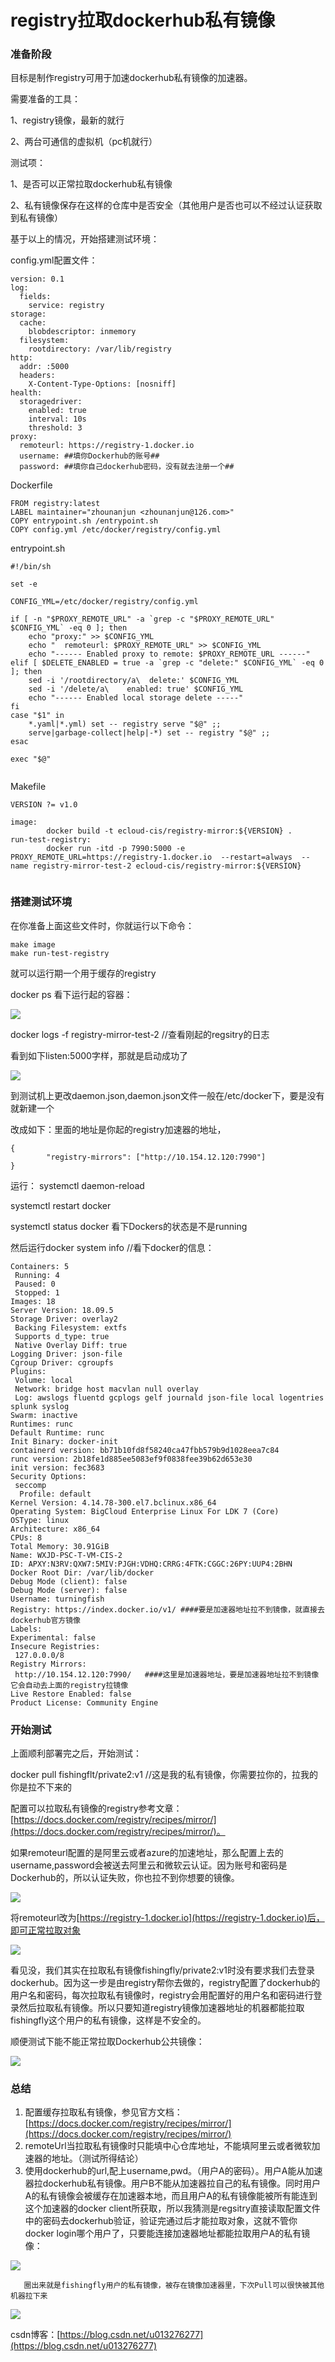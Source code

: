 # registry拉取dockerhub私有镜像

### 准备阶段

目标是制作registry可用于加速dockerhub私有镜像的加速器。

需要准备的工具：

1、registry镜像，最新的就行

2、两台可通信的虚拟机（pc机就行）

测试项：

1、是否可以正常拉取dockerhub私有镜像

2、私有镜像保存在这样的仓库中是否安全（其他用户是否也可以不经过认证获取到私有镜像）

基于以上的情况，开始搭建测试环境：

config.yml配置文件：

```text
version: 0.1
log:
  fields:
    service: registry
storage:
  cache:
    blobdescriptor: inmemory
  filesystem:
    rootdirectory: /var/lib/registry
http:
  addr: :5000
  headers:
    X-Content-Type-Options: [nosniff]
health:
  storagedriver:
    enabled: true
    interval: 10s
    threshold: 3
proxy:
  remoteurl: https://registry-1.docker.io
  username: ##填你Dockerhub的账号##
  password: ##填你自己dockerhub密码，没有就去注册一个##
```

Dockerfile

```text
FROM registry:latest
LABEL maintainer="zhounanjun <zhounanjun@126.com>"
COPY entrypoint.sh /entrypoint.sh
COPY config.yml /etc/docker/registry/config.yml
```

entrypoint.sh

```text
#!/bin/sh
​
set -e
​
CONFIG_YML=/etc/docker/registry/config.yml
​
if [ -n "$PROXY_REMOTE_URL" -a `grep -c "$PROXY_REMOTE_URL" $CONFIG_YML` -eq 0 ]; then
    echo "proxy:" >> $CONFIG_YML
    echo "  remoteurl: $PROXY_REMOTE_URL" >> $CONFIG_YML
    echo "------ Enabled proxy to remote: $PROXY_REMOTE_URL ------"
elif [ $DELETE_ENABLED = true -a `grep -c "delete:" $CONFIG_YML` -eq 0 ]; then
    sed -i '/rootdirectory/a\  delete:' $CONFIG_YML
    sed -i '/delete/a\    enabled: true' $CONFIG_YML
    echo "------ Enabled local storage delete -----"
fi
case "$1" in
    *.yaml|*.yml) set -- registry serve "$@" ;;
    serve|garbage-collect|help|-*) set -- registry "$@" ;;
esac
​
exec "$@"
​
```

Makefile

```text
VERSION ?= v1.0
​
image:
        docker build -t ecloud-cis/registry-mirror:${VERSION} .
run-test-registry:
        docker run -itd -p 7990:5000 -e PROXY_REMOTE_URL=https://registry-1.docker.io  --restart=always  --name registry-mirror-test-2 ecloud-cis/registry-mirror:${VERSION}
​
```

### 搭建测试环境

在你准备上面这些文件时，你就运行以下命令：

```text
make image
make run-test-registry
```

就可以运行期一个用于缓存的registry

docker ps 看下运行起的容器：

![](../.gitbook/assets/registry-1.png)

docker logs -f registry-mirror-test-2 //查看刚起的regsitry的日志

看到如下listen:5000字样，那就是启动成功了

![](../.gitbook/assets/registry-2%20%281%29.png)

到测试机上更改daemon.json,daemon.json文件一般在/etc/docker下，要是没有就新建一个

改成如下：里面的地址是你起的registry加速器的地址，

```text
{
        "registry-mirrors": ["http://10.154.12.120:7990"]
}
```

运行： systemctl daemon-reload

systemctl restart docker

systemctl status docker 看下Dockers的状态是不是running

然后运行docker system info //看下docker的信息：

```text
Containers: 5
 Running: 4
 Paused: 0
 Stopped: 1
Images: 18
Server Version: 18.09.5
Storage Driver: overlay2
 Backing Filesystem: extfs
 Supports d_type: true
 Native Overlay Diff: true
Logging Driver: json-file
Cgroup Driver: cgroupfs
Plugins:
 Volume: local
 Network: bridge host macvlan null overlay
 Log: awslogs fluentd gcplogs gelf journald json-file local logentries splunk syslog
Swarm: inactive
Runtimes: runc
Default Runtime: runc
Init Binary: docker-init
containerd version: bb71b10fd8f58240ca47fbb579b9d1028eea7c84
runc version: 2b18fe1d885ee5083ef9f0838fee39b62d653e30
init version: fec3683
Security Options:
 seccomp
  Profile: default
Kernel Version: 4.14.78-300.el7.bclinux.x86_64
Operating System: BigCloud Enterprise Linux For LDK 7 (Core)
OSType: linux
Architecture: x86_64
CPUs: 8
Total Memory: 30.91GiB
Name: WXJD-PSC-T-VM-CIS-2
ID: APXY:N3RV:QXW7:5MIV:PJGH:VDHQ:CRRG:4FTK:CGGC:26PY:UUP4:2BHN
Docker Root Dir: /var/lib/docker
Debug Mode (client): false
Debug Mode (server): false
Username: turningfish
Registry: https://index.docker.io/v1/ ####要是加速器地址拉不到镜像，就直接去dockerhub官方镜像
Labels:
Experimental: false
Insecure Registries:
 127.0.0.0/8
Registry Mirrors:
 http://10.154.12.120:7990/   ####这里是加速器地址，要是加速器地址拉不到镜像它会自动去上面的registry拉镜像
Live Restore Enabled: false
Product License: Community Engine
```

### 开始测试

上面顺利部署完之后，开始测试：

docker pull fishingflt/private2:v1 //这是我的私有镜像，你需要拉你的，拉我的你是拉不下来的

配置可以拉取私有镜像的registry参考文章：[https://docs.docker.com/registry/recipes/mirror/](https://docs.docker.com/registry/recipes/mirror/)。

如果remoteurl配置的是阿里云或者azure的加速地址，那么配置上去的username,password会被送去阿里云和微软云认证。因为账号和密码是Dockerhub的，所以认证失败，你也拉不到你想要的镜像。

![](../.gitbook/assets/registry-1.png)

将remoteurl改为[https://registry-1.docker.io](https://registry-1.docker.io)后，即可正常拉取对象

![](../.gitbook/assets/registry-3.png)

看见没，我们其实在拉取私有镜像fishingfly/private2:v1时没有要求我们去登录dockerhub。因为这一步是由registry帮你去做的，registry配置了dockerhub的用户名和密码，每次拉取私有镜像时，registry会用配置好的用户名和密码进行登录然后拉取私有镜像。所以只要知道registry镜像加速器地址的机器都能拉取fishingfly这个用户的私有镜像，这样是不安全的。

顺便测试下能不能正常拉取Dockerhub公共镜像：

![](../.gitbook/assets/registry-4.png)

### 总结

1. 配置缓存拉取私有镜像，参见官方文档：[https://docs.docker.com/registry/recipes/mirror/](https://docs.docker.com/registry/recipes/mirror/)
2. remoteUrl当拉取私有镜像时只能填中心仓库地址，不能填阿里云或者微软加速器的地址。（测试所得结论）
3. 使用dockerhub的url,配上username,pwd。（用户A的密码）。用户A能从加速器拉dockerhub私有镜像。用户B不能从加速器拉自己的私有镜像。同时用户A的私有镜像会被缓存在加速器本地，而且用户A的私有镜像能被所有能连到这个加速器的docker client所获取，所以我猜测是regsitry直接读取配置文件中的密码去dockerhub验证，验证完通过后才能拉取对象，这就不管你docker login哪个用户了，只要能连接加速器地址都能拉取用户A的私有镜像：

![](../.gitbook/assets/registry-5.png)

       圈出来就是fishingfly用户的私有镜像，被存在镜像加速器里，下次Pull可以很快被其他机器拉下来

![](../.gitbook/assets/registry-6.png)

csdn博客：[https://blog.csdn.net/u013276277](https://blog.csdn.net/u013276277)



